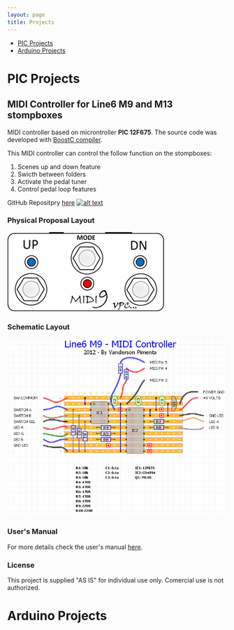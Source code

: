 ```yaml
---
layout: page
title: Projects
---
```


* [PIC Projects](#pic-projects)
* [Arduino Projects](#arduino-projects)

# PIC Projects
## MIDI Controller for Line6 M9 and M13 stompboxes

MIDI controller based on microntroller **PIC 12F675**. The source code was developed with [BoostC compiler](http://www.sourceboost.com/Products/BoostC/Overview.html).

This MIDI controller can control the follow function on the stompboxes:

1. Scenes up and down feature
2. Swicth between folders
3. Activate the pedal tuner
4. Control pedal loop features

GitHub Repositpry [here][1] [![alt text][1.1]][1]

[1]: http://www.github.com/vandersonpc/m9midi
[1.1]: http://i.imgur.com/0o48UoR.png (github icon with padding)

### Physical Proposal Layout

![image](img/midi9.png)

### Schematic Layout

![image](img/m9midibrd.png)

### User's Manual

For more details check the user's manual [here](files/m9_midi_manual.pdf).

### License 

This project is supplied "AS IS" for individual use only. Comercial use is not authorized.  

# Arduino Projects
